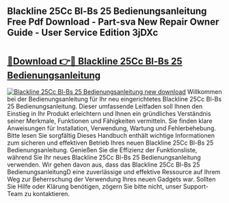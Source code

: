 ## Blackline 25Cc Bl-Bs 25 Bedienungsanleitung Free Pdf Download - Part-sva New Repair Owner Guide - User Service Edition 3jDXc

# <h2><a href="http://df1bfb7.blite.top/?on=Blackline+25Cc+Bl-Bs+25+Bedienungsanleitung">🔗Download 👉🔴 Blackline 25Cc Bl-Bs 25 Bedienungsanleitung</a></h2>

[![Blackline 25Cc Bl-Bs 25 Bedienungsanleitung new download](https://i.imgur.com/lujVjoI.png)](http://df1bfb7.blite.top/?on=Blackline+25Cc+Bl-Bs+25+Bedienungsanleitung)
Willkommen bei der Bedienungsanleitung für Ihr neu eingerichtetes Blackline 25Cc Bl-Bs 25 Bedienungsanleitung. Dieser umfassende Leitfaden soll Ihnen den Einstieg in Ihr Produkt erleichtern und Ihnen ein gründliches Verständnis seiner Merkmale, Funktionen und Fähigkeiten vermitteln. Sie finden klare Anweisungen für Installation, Verwendung, Wartung und Fehlerbehebung. Bitte lesen Sie sorgfältig Dieses Handbuch enthält wichtige Informationen zum sicheren und effektiven Betrieb Ihres neuen Blackline 25Cc Bl-Bs 25 Bedienungsanleitung. Genießen Sie die Effizienz der Funktionsliste, während Sie Ihr neues Blackline 25Cc Bl-Bs 25 Bedienungsanleitung verwenden. Wir gehen davon aus, dass das Blackline 25Cc Bl-Bs 25 BedienungsanleitungD eine zuverlässige und effektive Ressource auf Ihrem Weg zur Beherrschung der Verwendung Ihres neuen Gadgets war. Sollten Sie Hilfe oder Klärung benötigen, zögern Sie bitte nicht, unser Support-Team zu kontaktieren.
